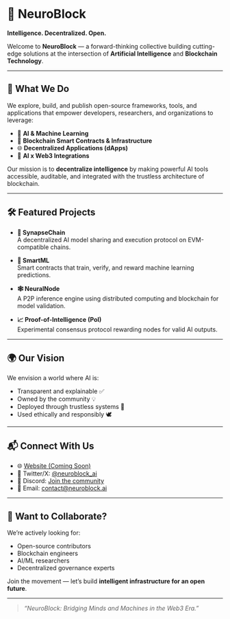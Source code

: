 # 🧠 NeuroBlock

**Intelligence. Decentralized. Open.**

Welcome to **NeuroBlock** — a forward-thinking collective building cutting-edge solutions at the intersection of **Artificial Intelligence** and **Blockchain Technology**.

---

## 🚀 What We Do

We explore, build, and publish open-source frameworks, tools, and applications that empower developers, researchers, and organizations to leverage:

- 🤖 **AI & Machine Learning**
- 🔗 **Blockchain Smart Contracts & Infrastructure**
- 🌐 **Decentralized Applications (dApps)**
- 🧩 **AI x Web3 Integrations**

Our mission is to **decentralize intelligence** by making powerful AI tools accessible, auditable, and integrated with the trustless architecture of blockchain.

---

## 🛠️ Featured Projects

- **🧬 SynapseChain**  
  A decentralized AI model sharing and execution protocol on EVM-compatible chains.

- **🤝 SmartML**  
  Smart contracts that train, verify, and reward machine learning predictions.

- **🕸️ NeuralNode**  
  A P2P inference engine using distributed computing and blockchain for model validation.

- **📈 Proof-of-Intelligence (PoI)**  
  Experimental consensus protocol rewarding nodes for valid AI outputs.

---

## 🌍 Our Vision

We envision a world where AI is:
- Transparent and explainable ✅  
- Owned by the community 💡  
- Deployed through trustless systems 🔐  
- Used ethically and responsibly 🕊️  

---

## 📬 Connect With Us

- 🌐 [Website (Coming Soon)](#)
- 📢 Twitter/X: [@neuroblock_ai](https://twitter.com/neuroblock_ai)
- 💬 Discord: [Join the community](#)
- 📧 Email: contact@neuroblock.ai

---

## 🤝 Want to Collaborate?

We’re actively looking for:
- Open-source contributors
- Blockchain engineers
- AI/ML researchers
- Decentralized governance experts

Join the movement — let’s build **intelligent infrastructure for an open future**.

---

> _“NeuroBlock: Bridging Minds and Machines in the Web3 Era.”_

